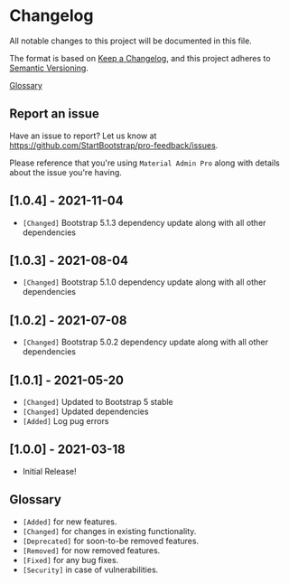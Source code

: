 # Changelog

All notable changes to this project will be documented in this file.

The format is based on [Keep a Changelog](https://keepachangelog.com/en/1.0.0/),
and this project adheres to [Semantic Versioning](https://semver.org/spec/v2.0.0.html).

[Glossary](#glossary)

## Report an issue

Have an issue to report? Let us know at <https://github.com/StartBootstrap/pro-feedback/issues>.

Please reference that you're using `Material Admin Pro`
along with details about the issue you're having.

## [1.0.4] - 2021-11-04

- `[Changed]` Bootstrap 5.1.3 dependency update along with all other dependencies

## [1.0.3] - 2021-08-04

- `[Changed]` Bootstrap 5.1.0 dependency update along with all other dependencies

## [1.0.2] - 2021-07-08

- `[Changed]` Bootstrap 5.0.2 dependency update along with all other dependencies

## [1.0.1] - 2021-05-20

- `[Changed]` Updated to Bootstrap 5 stable
- `[Changed]` Updated dependencies
- `[Added]` Log pug errors

## [1.0.0] - 2021-03-18

- Initial Release!

## Glossary

- `[Added]` for new features.
- `[Changed]` for changes in existing functionality.
- `[Deprecated]` for soon-to-be removed features.
- `[Removed]` for now removed features.
- `[Fixed]` for any bug fixes.
- `[Security]` in case of vulnerabilities.
